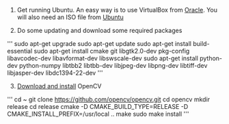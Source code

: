 1. Get running Ubuntu.  An easy way is to use VirtualBox from [Oracle](https://www.virtualbox.org/wiki/Downloads).  You will also need an ISO file from [Ubuntu](https://www.ubuntu.com/download/desktop)

2. Do some updating and download some required packages

'''
sudo apt-get upgrade
sudo apt-get update
sudo apt-get install build-essential
sudo apt-get install cmake git libgtk2.0-dev pkg-config libavcodec-dev libavformat-dev libswscale-dev
sudo apt-get install python-dev python-numpy libtbb2 libtbb-dev libjpeg-dev libpng-dev libtiff-dev libjasper-dev libdc1394-22-dev
'''

3. [Download and install](http://docs.opencv.org/2.4/doc/tutorials/introduction/linux_install/linux_install.html) OpenCV

'''
cd ~
git clone https://github.com/opencv/opencv.git
cd opencv
mkdir release
cd release
cmake -D CMAKE_BUILD_TYPE=RELEASE -D CMAKE_INSTALL_PREFIX=/usr/local ..
make
sudo make install
'''
